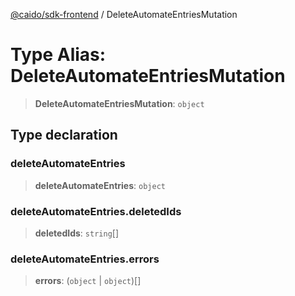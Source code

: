 [@caido/sdk-frontend](../index.md) / DeleteAutomateEntriesMutation

# Type Alias: DeleteAutomateEntriesMutation

> **DeleteAutomateEntriesMutation**: `object`

## Type declaration

### deleteAutomateEntries

> **deleteAutomateEntries**: `object`

### deleteAutomateEntries.deletedIds

> **deletedIds**: `string`[]

### deleteAutomateEntries.errors

> **errors**: (`object` \| `object`)[]
